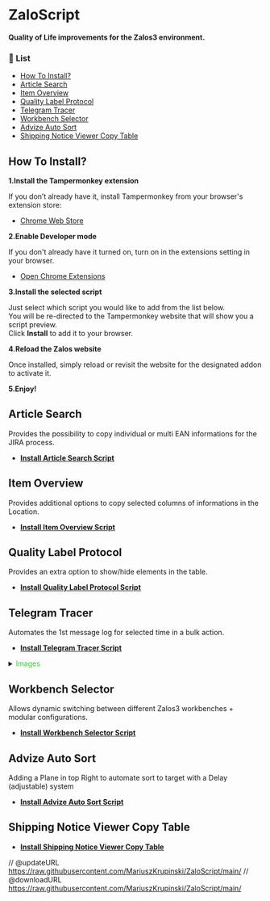 # ZaloScript

**Quality of Life improvements for the Zalos3 environment.**


### 📘 List

- [How To Install?](#how-to-install)
- [Article Search](#article-search)
- [Item Overview](#item-overview)
- [Quality Label Protocol](#quality-label-protocol)
- [Telegram Tracer](#telegram-tracer)
- [Workbench Selector](#workbench-selector)
- [Advize Auto Sort](#advize-auto-sort)
- [Shipping Notice Viewer Copy Table](#shipping-notice-viewer-copy-table)

## How To Install?
**1.Install the Tampermonkey extension**

If you don’t already have it, install Tampermonkey from your browser's extension store:

- [Chrome Web Store](https://chrome.google.com/webstore/detail/tampermonkey/dhdgffkkebhmkfjojejmpbldmpobfkfo)

**2.Enable Developer mode**

If you don't already have it turned on, turn on in the extensions setting in your browser.

- [Open Chrome Extensions](chrome://extensions/)

**3.Install the selected script**

<p align="left">
  Just select which script you would like to add from the list below.<br>
  You will be re-directed to the Tampermonkey website that will show you a script preview.<br>
  Click <strong>Install</strong> to add it to your browser.
</p>

**4.Reload the Zalos website**

Once installed, simply reload or revisit the website for the designated addon to activate it.

**5.Enjoy!**

## Article Search
Provides the possibility to copy individual or multi EAN informations for the JIRA process.

- **[Install Article Search Script](https://github.com/MariuszKrupinski/ZaloScript/raw/refs/heads/main/Article-Search-script.user.js)**

## Item Overview
Provides additional options to copy selected columns of informations in the Location.

- **[Install Item Overview Script](https://github.com/MariuszKrupinski/ZaloScript/raw/refs/heads/main/Item-Overview-script.user.js)**

## Quality Label Protocol
Provides an extra option to show/hide elements in the table.

- **[Install Quality Label Protocol Script](https://github.com/MariuszKrupinski/ZaloScript/raw/refs/heads/main/Quality-Label-Protocol-script.user.js)**

## Telegram Tracer
Automates the 1st message log for selected time in a bulk action.

- **[Install Telegram Tracer Script](https://github.com/MariuszKrupinski/ZaloScript/raw/refs/heads/main/TelegramTracer-AutoExcec-script.user.js)**

<details> 
  <summary> <span style="color: #32CD32;"> Images </span> </summary>

<p align="left">
  <a href="">
    <img src="Images/TelegramTracer/Autoexecute.png" alt="Autoexecute Logo" width="267" height="222" style="margin-left: 0px;" />
    <img src="Images/TelegramTracer/SelectTime.png" alt="2" width="267" height="222" />
    <img src="Images/TelegramTracer/PasteQL&apos;s.png" alt="3" width="600" height="222" />
  </a>
</p>

</details>

## Workbench Selector
Allows dynamic switching between different Zalos3 workbenches + modular configurations.

- **[Install Workbench Selector Script](https://github.com/MariuszKrupinski/ZaloScript/raw/refs/heads/main/Workbench-Selector-script.user.js)**

## Advize Auto Sort
Adding a Plane in top Right to automate sort to target with a Delay (adjustable) system

- **[Install Advize Auto Sort Script](https://github.com/MariuszKrupinski/ZaloScript/raw/refs/heads/main/Advize-Auto-Sort-script.user.js)**

## Shipping Notice Viewer Copy Table

- **[Install Shipping Notice Viewer Copy Table](https://github.com/MariuszKrupinski/ZaloScript/raw/refs/heads/main/SNV-script.user.js)**


// @updateURL    https://raw.githubusercontent.com/MariuszKrupinski/ZaloScript/main/
// @downloadURL  https://raw.githubusercontent.com/MariuszKrupinski/ZaloScript/main/
